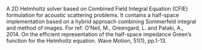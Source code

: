 A 2D Helmholtz solver based on Combined Field Integral Equation (CFIE) formulation for acoustic scattering problems. 
It contains a half-space implementation based on a hybrid approach combining Sommerfeld integral and method of images.
For ref: O’Neil, M., Greengard, L. and Pataki, A., 2014. On the efficient representation of the half-space impedance 
         Green’s function for the Helmholtz equation. Wave Motion, 51(1), pp.1-13.